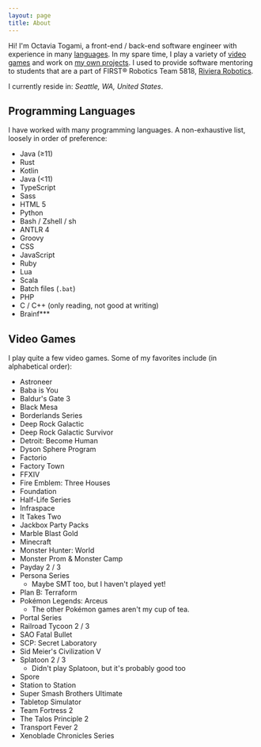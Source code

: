 ```yaml
---
layout: page
title: About
---
```


Hi! I'm Octavia Togami, a front-end / back-end software engineer with experience in many 
[languages](#programming-languages). In my spare time, I play a variety of [video games](#video-games) and work on
[my own projects](https://github.com/octylFractal). I used to provide software mentoring to students that are a part of
FIRST® Robotics Team 5818, [Riviera Robotics](https://www.rivierarobotics.org/).

I currently reside in: _Seattle, WA, United States_.

## Programming Languages
I have worked with many programming languages. A non-exhaustive list, loosely in order of preference:

- Java (≥11)
- Rust
- Kotlin
- Java (<11)
- TypeScript
- Sass
- HTML 5
- Python
- Bash / Zshell / sh
- ANTLR 4
- Groovy
- CSS
- JavaScript
- Ruby
- Lua
- Scala
- Batch files (`.bat`)
- PHP
- C / C++ (only reading, not good at writing)
- Brainf***

## Video Games
I play quite a few video games. Some of my favorites include (in alphabetical order):

- Astroneer
- Baba is You
- Baldur's Gate 3
- Black Mesa
- Borderlands Series
- Deep Rock Galactic
- Deep Rock Galactic Survivor
- Detroit: Become Human
- Dyson Sphere Program
- Factorio
- Factory Town
- FFXIV
- Fire Emblem: Three Houses
- Foundation
- Half-Life Series
- Infraspace
- It Takes Two
- Jackbox Party Packs
- Marble Blast Gold
- Minecraft
- Monster Hunter: World
- Monster Prom & Monster Camp
- Payday 2 / 3
- Persona Series
  - Maybe SMT too, but I haven't played yet!
- Plan B: Terraform
- Pokémon Legends: Arceus
  - The other Pokémon games aren't my cup of tea.
- Portal Series
- Railroad Tycoon 2 / 3
- SAO Fatal Bullet
- SCP: Secret Laboratory
- Sid Meier's Civilization V
- Splatoon 2 / 3
  - Didn't play Splatoon, but it's probably good too
- Spore
- Station to Station
- Super Smash Brothers Ultimate
- Tabletop Simulator
- Team Fortress 2
- The Talos Principle 2
- Transport Fever 2
- Xenoblade Chronicles Series
